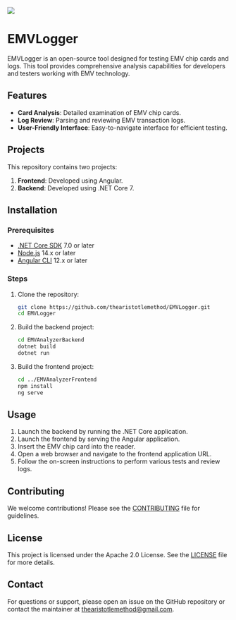 <a href="https://www.buymeacoffee.com/ufukvarol4"><img src="https://img.buymeacoffee.com/button-api/?text=Buy me a coffee&emoji=&slug=ufukvarol4&button_colour=40DCA5&font_colour=ffffff&font_family=Cookie&outline_colour=000000&coffee_colour=FFDD00" /></a>

# EMVLogger

EMVLogger is an open-source tool designed for testing EMV chip cards and logs. This tool provides comprehensive analysis capabilities for developers and testers working with EMV technology.

## Features

- **Card Analysis**: Detailed examination of EMV chip cards.
- **Log Review**: Parsing and reviewing EMV transaction logs.
- **User-Friendly Interface**: Easy-to-navigate interface for efficient testing.

## Projects

This repository contains two projects:

1. **Frontend**: Developed using Angular.
2. **Backend**: Developed using .NET Core 7.

## Installation

### Prerequisites

- [.NET Core SDK](https://dotnet.microsoft.com/download) 7.0 or later
- [Node.js](https://nodejs.org/en/download/) 14.x or later
- [Angular CLI](https://angular.io/guide/setup-local) 12.x or later

### Steps

1. Clone the repository:
   ```bash
   git clone https://github.com/thearistotlemethod/EMVLogger.git
   cd EMVLogger
   ```

2. Build the backend project:
   ```bash
   cd EMVAnalyzerBackend
   dotnet build
   dotnet run
   ```

3. Build the frontend project:
   ```bash
   cd ../EMVAnalyzerFrontend
   npm install
   ng serve
   ```

## Usage

1. Launch the backend by running the .NET Core application.
2. Launch the frontend by serving the Angular application.
3. Insert the EMV chip card into the reader.
4. Open a web browser and navigate to the frontend application URL.
5. Follow the on-screen instructions to perform various tests and review logs.

## Contributing

We welcome contributions! Please see the [CONTRIBUTING](CONTRIBUTING.md) file for guidelines.

## License

This project is licensed under the Apache 2.0 License. See the [LICENSE](LICENSE) file for more details.

## Contact

For questions or support, please open an issue on the GitHub repository or contact the maintainer at [thearistotlemethod@gmail.com](mailto:thearistotlemethod@gmail.com).
